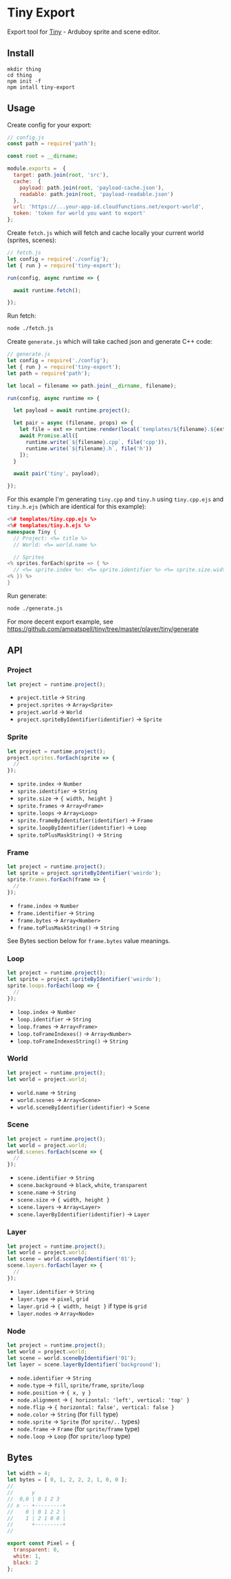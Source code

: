 # Tiny Export

Export tool for [Tiny](https://github.com/ampatspell/tiny) - Arduboy sprite and scene editor.

## Install

```
mkdir thing
cd thing
npm init -f
npm intall tiny-export
```

## Usage

Create config for your export:

``` javascript
// config.js
const path = require('path');

const root = __dirname;

module.exports =  {
  target: path.join(root, 'src'),
  cache:  {
    payload: path.join(root, 'payload-cache.json'),
    readable: path.join(root, 'payload-readable.json')
  },
  url: 'https://...your-app-id.cloudfunctions.net/export-world',
  token: 'token for world you want to export'
};
```

Create `fetch.js` which will fetch and cache locally your current world (sprites, scenes):

``` javascript
// fetch.js
let config = require('./config');
let { run } = require('tiny-export');

run(config, async runtime => {

  await runtime.fetch();

});
```

Run fetch:

``` bash
node ./fetch.js
```

Create `generate.js` which will take cached json and generate C++ code:

``` javascript
// generate.js
let config = require('./config');
let { run } = require('tiny-export');
let path = require('path');

let local = filename => path.join(__dirname, filename);

run(config, async runtime => {

  let payload = await runtime.project();

  let pair = async (filename, props) => {
    let file = ext => runtime.render(local(`templates/${filename}.${ext}.ejs`), props);
    await Promise.all([
      runtime.write(`${filename}.cpp`, file('cpp')),
      runtime.write(`${filename}.h`, file('h'))
    ]);
  }

  await pair('tiny', payload);

});
```

For this example I'm generating `tiny.cpp` and `tiny.h` using `tiny.cpp.ejs` and `tiny.h.ejs` (which are identical for this example):

``` cpp
<%# templates/tiny.cpp.ejs %>
<%# templates/tiny.h.ejs %>
namespace Tiny {
  // Project: <%= title %>
  // World: <%= world.name %>

  // Sprites
<% sprites.forEach(sprite => { %>
  // <%= sprite.index %>: <%= sprite.identifier %> <%= sprite.size.width %> <%= sprite.size.height %>
<% }) %>
}
```

Run generate:

``` bash
node ./generate.js
```

For more decent export example, see https://github.com/ampatspell/tiny/tree/master/player/tiny/generate

## API

### Project

``` javascript
let project = runtime.project();
```

* `project.title` → `String`
* `project.sprites` → `Array<Sprite>`
* `project.world` → `World`
* `project.spriteByIdentifier(identifier)` → `Sprite`

### Sprite

``` javascript
let project = runtime.project();
project.sprites.forEach(sprite => {
  //
});
```

* `sprite.index` → `Number`
* `sprite.identifier` → `String`
* `sprite.size` → `{ width, height }`
* `sprite.frames` → `Array<Frame>`
* `sprite.loops` → `Array<Loop>`
* `sprite.frameByIdentifier(identifier)` → `Frame`
* `sprite.loopByIdentifier(identifier)` → `Loop`
* `sprite.toPlusMaskString()` → `String`

### Frame

``` javascript
let project = runtime.project();
let sprite = project.spriteByIdentifier('weirdo');
sprite.frames.forEach(frame => {
  //
});
```

* `frame.index` → `Number`
* `frame.identifier` → `String`
* `frame.bytes` → `Array<Number>`
* `frame.toPlusMaskString()` → `String`

See Bytes section below for `frame.bytes` value meanings.

### Loop

``` javascript
let project = runtime.project();
let sprite = project.spriteByIdentifier('weirdo');
sprite.loops.forEach(loop => {
  //
});
```

* `loop.index` → `Number`
* `loop.identifier` → `String`
* `loop.frames` → `Array<Frame>`
* `loop.toFrameIndexes()` → `Array<Number>`
* `loop.toFrameIndexesString()` → `String`

### World

``` javascript
let project = runtime.project();
let world = project.world;
```

* `world.name` → `String`
* `world.scenes` → `Array<Scene>`
* `world.sceneByIdentifier(identifier)` → `Scene`

### Scene

``` javascript
let project = runtime.project();
let world = project.world;
world.scenes.forEach(scene => {
  //
});
```

* `scene.identifier` → `String`
* `scene.background` → `black`, `white`, `transparent`
* `scene.name` → `String`
* `scene.size` → `{ width, height }`
* `scene.layers` → `Array<Layer>`
* `scene.layerByIdentifier(identifier)` → `Layer`

### Layer

``` javascript
let project = runtime.project();
let world = project.world;
let scene = world.sceneByIdentifier('01');
scene.layers.forEach(layer => {
  //
});
```

* `layer.identifier` → `String`
* `layer.type` → `pixel`, `grid`
* `layer.grid` → `{ width, heigt }` if type is `grid`
* `layer.nodes` → `Array<Node>`

### Node

``` javascript
let project = runtime.project();
let world = project.world;
let scene = world.sceneByIdentifier('01');
let layer = scene.layerByIdentifier('background');
```

* `node.identifier` → `String`
* `node.type` → `fill`, `sprite/frame`, `sprite/loop`
* `node.position` → `{ x, y }`
* `node.alignment` → `{ horizontal: 'left', vertical: 'top' }`
* `node.flip` → `{ horizontal: false', vertical: false }`
* `node.color` → `String` (for `fill` type)
* `node.sprite` → `Sprite` (for `sprite/..` types)
* `node.frame` → `Frame` (for `sprite/frame` type)
* `node.loop` → `Loop` (for `sprite/loop` type)

## Bytes

``` javascript
let width = 4;
let bytes = [ 0, 1, 2, 2, 2, 1, 0, 0 ];
//
//      y
//  0,0 | 0 1 2 3
// x -- +---------+
//    0 | 0 1 2 2 |
//    1 | 2 1 0 0 |
//      +---------+
//
```

``` javascript
export const Pixel = {
  transparent: 0,
  white: 1,
  black: 2
};
```
